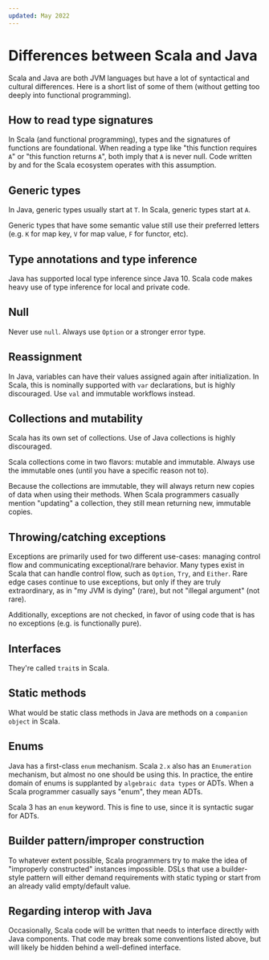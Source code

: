 ```yaml
---
updated: May 2022
---
```

# Differences between Scala and Java

Scala and Java are both JVM languages but have a lot of syntactical and cultural differences. Here is a short list of some of them (without getting too deeply into functional programming).

## How to read type signatures

In Scala (and functional programming), types and the signatures of functions are foundational. When reading a type like "this function requires `A`" or "this function returns `A`", both imply that `A` is never null. Code written by and for the Scala ecosystem operates with this assumption.

## Generic types

In Java, generic types usually start at `T`. In Scala, generic types start at `A`.

Generic types that have some semantic value still use their preferred letters (e.g. `K` for map key, `V` for map value, `F` for functor, etc).

## Type annotations and type inference

Java has supported local type inference since Java 10. Scala code makes heavy use of type inference for local and private code.

## Null

Never use `null`. Always use `Option` or a stronger error type.

## Reassignment

In Java, variables can have their values assigned again after initialization. In Scala, this is nominally supported with `var` declarations, but is highly discouraged. Use `val` and immutable workflows instead.

## Collections and mutability

Scala has its own set of collections. Use of Java collections is highly discouraged.

Scala collections come in two flavors: mutable and immutable. Always use the immutable ones (until you have a specific reason not to).

Because the collections are immutable, they will always return new copies of data when using their methods. When Scala programmers casually mention "updating" a collection, they still mean returning new, immutable copies.

## Throwing/catching exceptions

Exceptions are primarily used for two different use-cases: managing control flow and communicating exceptional/rare behavior. Many types exist in Scala that can handle control flow, such as `Option`, `Try`, and `Either`. Rare edge cases continue to use exceptions, but only if they are truly extraordinary, as in "my JVM is dying" (rare), but not "illegal argument" (not rare).

Additionally, exceptions are not checked, in favor of using code that is has no exceptions (e.g. is functionally pure).

## Interfaces

They're called `trait`s in Scala.

## Static methods

What would be static class methods in Java are methods on a `companion object` in Scala.

## Enums

Java has a first-class `enum` mechanism. Scala `2.x` also has an `Enumeration` mechanism, but almost no one should be using this. In practice, the entire domain of enums is supplanted by `algebraic data types` or ADTs. When a Scala programmer casually says "enum", they mean ADTs.

Scala 3 has an `enum` keyword. This is fine to use, since it is syntactic sugar for ADTs.

## Builder pattern/improper construction

To whatever extent possible, Scala programmers try to make the idea of "improperly constructed" instances impossible. DSLs that use a builder-style pattern will either demand requirements with static typing or start from an already valid empty/default value.

## Regarding interop with Java

Occasionally, Scala code will be written that needs to interface directly with Java components. That code may break some conventions listed above, but will likely be hidden behind a well-defined interface.
